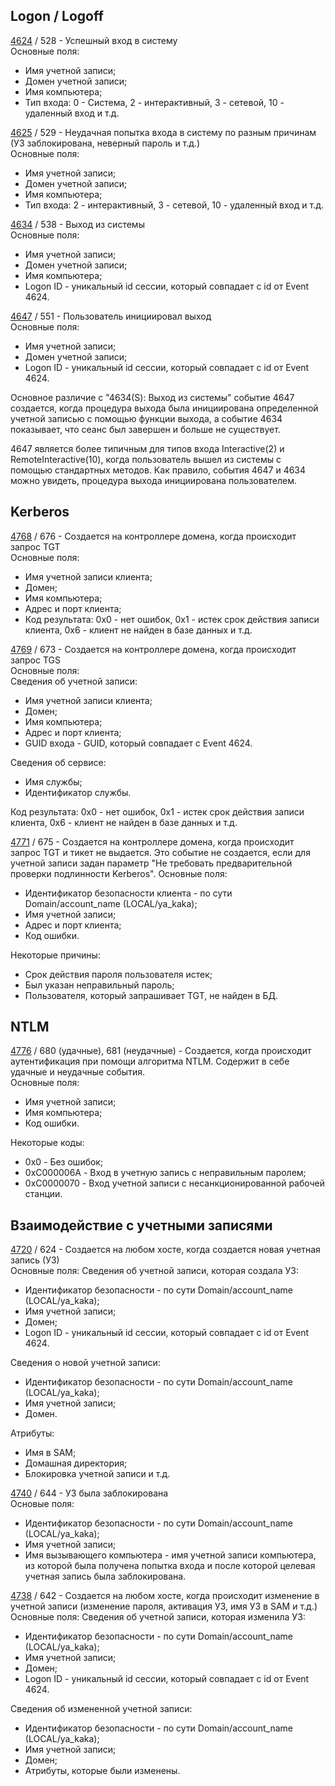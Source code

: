 ## Logon / Logoff
[4624](https://learn.microsoft.com/ru-ru/windows/security/threat-protection/auditing/event-4624) / 528 - Успешный вход в систему  
Основные поля:
- Имя учетной записи;
- Домен учетной записи;
- Имя компьютера;
- Тип входа: 0 - Система, 2 - интерактивный, 3 - сетевой, 10 - удаленный вход и т.д.

[4625](https://learn.microsoft.com/ru-ru/windows/security/threat-protection/auditing/event-4625) / 529 - Неудачная попытка входа в систему по разным причинам (УЗ заблокирована, неверный пароль и т.д.)   
Основные поля:
- Имя учетной записи;
- Домен учетной записи;
- Имя компьютера;
- Тип входа: 2 - интерактивный, 3 - сетевой, 10 - удаленный вход и т.д.

[4634](https://learn.microsoft.com/ru-ru/windows/security/threat-protection/auditing/event-4634) / 538 - Выход из системы  
Основные поля:
- Имя учетной записи;
- Домен учетной записи;
- Имя компьютера;
- Logon ID - уникальный id сессии, который совпадает с id от Event 4624.

[4647](https://learn.microsoft.com/ru-ru/windows/security/threat-protection/auditing/event-4647) / 551 - Пользователь инициировал выход  
Основные поля:
- Имя учетной записи;
- Домен учетной записи;
- Logon ID - уникальный id сессии, который совпадает с id от Event 4624.

Основное различие с "4634(S): Выход из системы" событие 4647 создается, когда процедура выхода была инициирована определенной учетной записью с помощью функции выхода, а событие 4634 показывает, что сеанс был завершен и больше не существует.

4647 является более типичным для типов входа Interactive(2) и RemoteInteractive(10), когда пользователь вышел из системы с помощью стандартных методов. Как правило, события 4647 и 4634 можно увидеть, процедура выхода инициирована пользователем.

## Kerberos

[4768](https://learn.microsoft.com/ru-ru/windows/security/threat-protection/auditing/event-4768) / 676 - Создается на контроллере домена, когда происходит запрос TGT  
Основные поля:
- Имя учетной записи клиента;
- Домен;
- Имя компьютера;
- Адрес и порт клиента;
- Код результата: 0x0 - нет ошибок, 0x1 - истек срок действия записи клиента, 0x6 - клиент не найден в базе данных и т.д.

[4769](https://learn.microsoft.com/ru-ru/windows/security/threat-protection/auditing/event-4769) / 673 - Создается на контроллере домена, когда происходит запрос TGS  
Основные поля:  
Сведения об учетной записи:
- Имя учетной записи клиента;
- Домен;
- Имя компьютера;
- Адрес и порт клиента;
- GUID входа - GUID, который совпадает с Event 4624.

Сведения об сервисе:
- Имя службы;
- Идентификатор службы.

Код результата: 0x0 - нет ошибок, 0x1 - истек срок действия записи клиента, 0x6 - клиент не найден в базе данных и т.д.

[4771](https://learn.microsoft.com/ru-ru/windows/security/threat-protection/auditing/event-4771) / 675  - Создается на контроллере домена, когда происходит запрос TGT и тикет не выдается.
Это событие не создается, если для учетной записи задан параметр "Не требовать предварительной проверки подлинности Kerberos".
Основные поля:
- Идентификатор безопасности клиента - по сути Domain/account_name (LOCAL/ya_kaka);
- Имя учетной записи;
- Адрес и порт клиента;
- Код ошибки.

Некоторые причины:
- Cрок действия пароля пользователя истек;
- Был указан неправильный пароль;
- Пользователя, который запрашивает TGT, не найден в БД.

## NTLM

[4776](https://learn.microsoft.com/ru-ru/windows/security/threat-protection/auditing/event-4776) / 680 (удачные), 681 (неудачные) - Создается, когда происходит аутентификация при помощи алгоритма NTLM. Содержит в себе удачные и неудачные события.  
Основные поля:
- Имя учетной записи;
- Имя компьютера;
- Код ошибки.  

Некоторые коды:
- 0x0 - Без ошибок;
- 0xC000006A - Вход в учетную запись с неправильным паролем;
- 0xC0000070 - Вход учетной записи с несанкционированной рабочей станции.

## Взаимодействие с учетными записями

[4720](https://learn.microsoft.com/ru-ru/windows/security/threat-protection/auditing/event-4720) / 624 - Создается на любом хосте, когда создается новая учетная запись (УЗ)  
Основные поля:
Сведения об учетной записи, которая создала УЗ:
- Идентификатор безопасности - по сути Domain/account_name (LOCAL/ya_kaka);
- Имя учетной записи;
- Домен;
- Logon ID - уникальный id сессии, который совпадает с id от Event 4624.  

Сведения о новой учетной записи:
- Идентификатор безопасности - по сути Domain/account_name (LOCAL/ya_kaka);
- Имя учетной записи;
- Домен.

Атрибуты:
- Имя в SAM;
- Домашная директория;
- Блокировка учетной записи и т.д.

[4740](https://learn.microsoft.com/ru-ru/windows/security/threat-protection/auditing/event-4740) / 644 - УЗ была заблокирована  
Основые поля:
- Идентификатор безопасности - по сути Domain/account_name (LOCAL/ya_kaka);
- Имя учетной записи;
- Имя вызывающего компьютера - имя учетной записи компьютера, из которой была получена попытка входа и после которой целевая учетная запись была заблокирована.

[4738](https://learn.microsoft.com/ru-ru/windows/security/threat-protection/auditing/event-4738) / 642 - Создается на любом хосте, когда происходит изменение в учетной записи (изменение пароля, активация УЗ, имя УЗ в SAM и т.д.)
Основные поля:
Сведения об учетной записи, которая изменила УЗ:
- Идентификатор безопасности - по сути Domain/account_name (LOCAL/ya_kaka);
- Имя учетной записи;
- Домен;
- Logon ID - уникальный id сессии, который совпадает с id от Event 4624. 

Сведения об измененной учетной записи:
- Идентификатор безопасности - по сути Domain/account_name (LOCAL/ya_kaka);
- Имя учетной записи;
- Домен;
- Атрибуты, которые были изменены.
